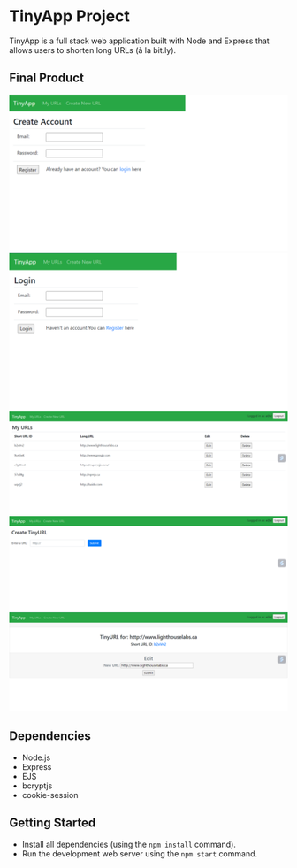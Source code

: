 # TinyApp Project

TinyApp is a full stack web application built with Node and Express that allows users to shorten long URLs (à la bit.ly).

## Final Product

!["Create Account"](images/register.png)
!["Login"](images/login.png)
!["List"](images/list.png)
!["Create"](images/create.png)
!["Update"](images/update.png)

## Dependencies

- Node.js
- Express
- EJS
- bcryptjs
- cookie-session

## Getting Started

- Install all dependencies (using the `npm install` command).
- Run the development web server using the `npm start` command.